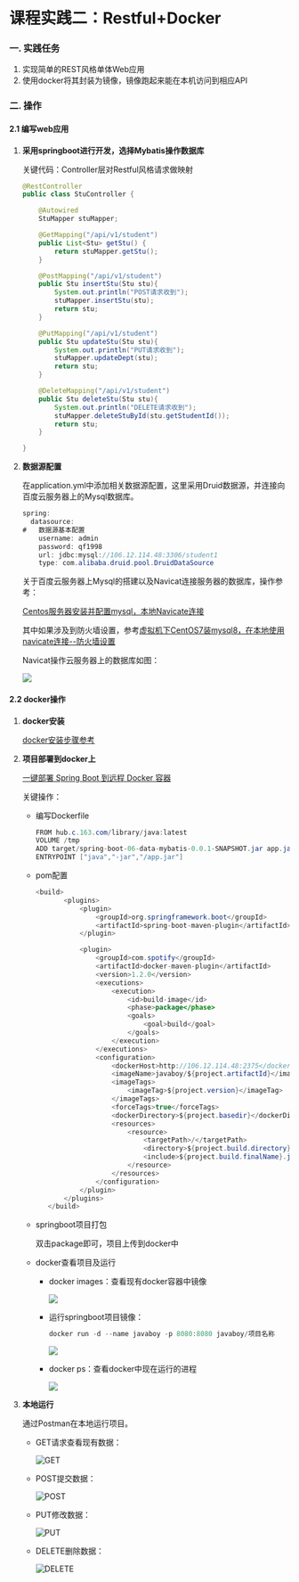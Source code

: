 # 课程实践二：Restful+Docker

 ### 一. 实践任务

1. 实现简单的REST风格单体Web应用
2. 使用docker将其封装为镜像，镜像跑起来能在本机访问到相应API

### 二. 操作

#### 2.1 编写web应用

1. **采用springboot进行开发，选择Mybatis操作数据库**

   关键代码：Controller层对Restful风格请求做映射

   ```java
   @RestController
   public class StuController {

       @Autowired
       StuMapper stuMapper;

       @GetMapping("/api/v1/student")
       public List<Stu> getStu() {
           return stuMapper.getStu();
       }

       @PostMapping("/api/v1/student")
       public Stu insertStu(Stu stu){
           System.out.println("POST请求收到");
           stuMapper.insertStu(stu);
           return stu;
       }

       @PutMapping("/api/v1/student")
       public Stu updateStu(Stu stu){
           System.out.println("PUT请求收到");
           stuMapper.updateDept(stu);
           return stu;
       }

       @DeleteMapping("/api/v1/student")
       public Stu deleteStu(Stu stu){
           System.out.println("DELETE请求收到");
           stuMapper.deleteStuById(stu.getStudentId());
           return stu;
       }

   }

   ```

2. **数据源配置**

   在application.yml中添加相关数据源配置，这里采用Druid数据源，并连接向百度云服务器上的Mysql数据库。

   ```java
   spring:
     datasource:
   #   数据源基本配置
       username: admin
       password: qf1998
       url: jdbc:mysql://106.12.114.48:3306/student1
       type: com.alibaba.druid.pool.DruidDataSource
   ```

   关于百度云服务器上Mysql的搭建以及Navicat连接服务器的数据库，操作参考：

   [Centos服务器安装并配置mysql，本地Navicate连接](https://blog.csdn.net/hhyihquk1/article/details/73543192)

   其中如果涉及到防火墙设置，参考[虚拟机下CentOS7装mysql8，在本地使用navicate连接--防火墙设置](https://blog.csdn.net/qq_28207005/article/details/103200017?utm_medium=distribute.pc_relevant_t0.none-task-blog-BlogCommendFromBaidu-1.add_param_isCf&depth_1-utm_source=distribute.pc_relevant_t0.none-task-blog-BlogCommendFromBaidu-1.add_param_isCf)

   Navicat操作云服务器上的数据库如图：

   ![](https://github.com/WarmLemontree/restful-docker/tree/master/Restful%2BDocker.assets/数据库显示.png)



#### 2.2 docker操作

1. **docker安装**

   [docker安装步骤参考](https://blog.csdn.net/zhangbeizhen18/article/details/85239758)

2. **项目部署到docker上**

   [一键部署 Spring Boot 到远程 Docker 容器](https://blog.csdn.net/u012702547/article/details/100153799)

   关键操作：

   - 编写Dockerfile

     ```java
     FROM hub.c.163.com/library/java:latest
     VOLUME /tmp
     ADD target/spring-boot-06-data-mybatis-0.0.1-SNAPSHOT.jar app.jar
     ENTRYPOINT ["java","-jar","/app.jar"]
     ```

   - pom配置

     ```java
     <build>
     		<plugins>
     			<plugin>
     				<groupId>org.springframework.boot</groupId>
     				<artifactId>spring-boot-maven-plugin</artifactId>
     			</plugin>

     			<plugin>
     				<groupId>com.spotify</groupId>
     				<artifactId>docker-maven-plugin</artifactId>
     				<version>1.2.0</version>
     				<executions>
     					<execution>
     						<id>build-image</id>
     						<phase>package</phase>
     						<goals>
     							<goal>build</goal>
     						</goals>
     					</execution>
     				</executions>
     				<configuration>
     					<dockerHost>http://106.12.114.48:2375</dockerHost>
     					<imageName>javaboy/${project.artifactId}</imageName>
     					<imageTags>
     						<imageTag>${project.version}</imageTag>
     					</imageTags>
     					<forceTags>true</forceTags>
     					<dockerDirectory>${project.basedir}</dockerDirectory>
     					<resources>
     						<resource>
     							<targetPath>/</targetPath>
     							<directory>${project.build.directory}</directory>
     							<include>${project.build.finalName}.jar</include>
     						</resource>
     					</resources>
     				</configuration>
     			</plugin>
     		</plugins>
     	</build>
     ```

   - springboot项目打包

     双击package即可，项目上传到docker中

   - docker查看项目及运行

     - docker images：查看现有docker容器中镜像

       ![](Restful+Docker.assets/docker配置2.png)

     - 运行springboot项目镜像：

       ```java
       docker run -d --name javaboy -p 8080:8080 javaboy/项目名称
       ```

       ![](Restful+Docker.assets/docker运行项目.png)

     - docker ps：查看docker中现在运行的进程

       ![](Restful+Docker.assets/查看docker现有项目.png)

     

3. **本地运行**

   通过Postman在本地运行项目。

   - GET请求查看现有数据：

     ![GET](https://github.com/WarmLemontree/restful-docker/blob/master/Restful%2BDocker.assets/GET.PNG)

   - POST提交数据：

     ![POST](https://github.com/WarmLemontree/restful-docker/blob/master/Restful%2BDocker.assets/POST.PNG)

   - PUT修改数据：

     ![PUT](https://github.com/WarmLemontree/restful-docker/blob/master/Restful%2BDocker.assets/PUT.PNG)

   - DELETE删除数据：

     ![DELETE](https://github.com/WarmLemontree/restful-docker/blob/master/Restful%2BDocker.assets/DELETE.PNG)
